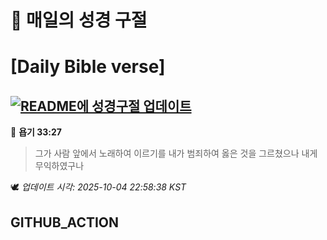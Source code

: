 # 🙏 매일의 성경 구절
# [Daily Bible verse]
## [![README에 성경구절 업데이트](https://github.com/DONGSUKA/first_test/actions/workflows/update-readme-bible.yml/badge.svg)](https://github.com/DONGSUKA/first_test/actions/workflows/update-readme-bible.yml)
<!-- START_BIBLE_VERSE -->
📖 **욥기 33:27**
> 그가 사람 앞에서 노래하여 이르기를 내가 범죄하여 옳은 것을 그르쳤으나 내게 무익하였구나

🕊️ _업데이트 시각: 2025-10-04 22:58:38 KST_
  <!-- END_BIBLE_VERSE -->
## GITHUB_ACTION
